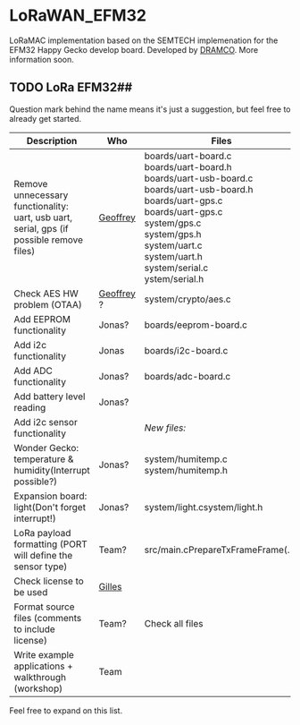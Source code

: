 # LoRaWAN_EFM32
LoRaMAC implementation based on the SEMTECH implemenation for the EFM32 Happy Gecko develop board.
Developed by [DRAMCO](http://www.dramco.be).
More information soon.



## TODO LoRa EFM32## 

Question mark behind the name means it&#39;s just a suggestion, but feel free to already get started.

| Description | Who | Files | Status |
| --- | --- | --- | --- |
| Remove unnecessary functionality: uart, usb uart, serial, gps (if possible remove files) | [Geoffrey](https://github.com/geoffreyottoy) | boards/uart-board.c<br>boards/uart-board.h<br>boards/uart-usb-board.c<br>boards/uart-usb-board.h<br>boards/uart-gps.c<br>boards/uart-gps.c<br>system/gps.c<br>system/gps.h<br>system/uart.c<br>system/uart.h<br>system/serial.c<br>ystem/serial.h | |
| Check AES HW problem (OTAA) | [Geoffrey](https://github.com/geoffreyottoy) ? | system/crypto/aes.c | |
| Add EEPROM functionality | Jonas? | boards/eeprom-board.c | |
| Add i2c functionality | Jonas | boards/i2c-board.c | |
| Add ADC functionality | Jonas? | boards/adc-board.c | |
| Add battery level reading | Jonas? |   | |
| Add i2c sensor functionality |   | _New files:_ | |
| Wonder Gecko: temperature &amp; humidity(Interrupt possible?) | Jonas? | system/humitemp.c<br>system/humitemp.h | |
| Expansion board: light(Don&#39;t forget interrupt!) | Jonas? | system/light.csystem/light.h | |
| LoRa payload formatting (PORT will define the sensor type) | Team? | src/main.cPrepareTxFrameFrame(…) | |
| Check license to be used | [Gilles](https://github.com/GillesC) |   | done |
| Format source files (comments to include license) | Team? | Check all files | |
| Write example applications + walkthrough (workshop) | Team |   | |

Feel free to expand on this list.


